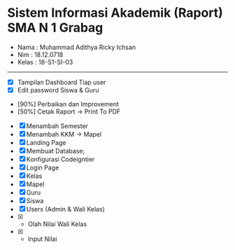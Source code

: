 # Sistem Informasi Akademik (Raport) SMA N 1 Grabag

- Nama  : Muhammad Adithya Ricky Ichsan 
- Nim   : 18.12.0718
- Kelas : 18-S1-SI-03
***
- [x] Tampilan Dashboard Tiap user
- [x] Edit password Siswa & Guru
- [90%] Perbaikan dan Improvement
- [50%] Cetak Raport -> Print To PDF

- [x] Menambah Semester
- [x] Menambah KKM -> Mapel
- [x] Landing Page
- [x] Membuat Database;
- [x] Konfigurasi Codeigntier
- [x] Login Page
- [x] Kelas
- [x] Mapel
- [x] Guru
- [x] Siswa
- [x] Users (Admin & Wali Kelas)
- [x] - Olah Nilai Wali Kelas
- [x] - Input Nilai
